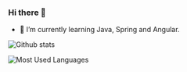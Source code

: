 ### Hi there 👋

- 🌱 I’m currently learning Java, Spring and Angular.

<!--
**dpopkov/dpopkov** is a ✨ _special_ ✨ repository because its `README.md` (this file) appears on your GitHub profile.

Here are some ideas to get you started:

- 🔭 I’m currently working on ...
- 🌱 I’m currently learning ...
- 👯 I’m looking to collaborate on ...
- 🤔 I’m looking for help with ...
- 💬 Ask me about ...
- 📫 How to reach me: ...
- 😄 Pronouns: ...
- ⚡ Fun fact: ...
-->

![Github stats](https://github-readme-stats.vercel.app/api?username=dpopkov&include_all_commits=true&show_icons=true&hide=stars,prs,issues,contribs)

![Most Used Languages](https://github-readme-stats.vercel.app/api/top-langs/?username=dpopkov&layout=compact)
